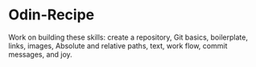# Odin-Recipe
Work on building these skills: create a repository, Git basics, boilerplate, links, images, Absolute and relative paths, text, work flow, commit messages, and joy.
